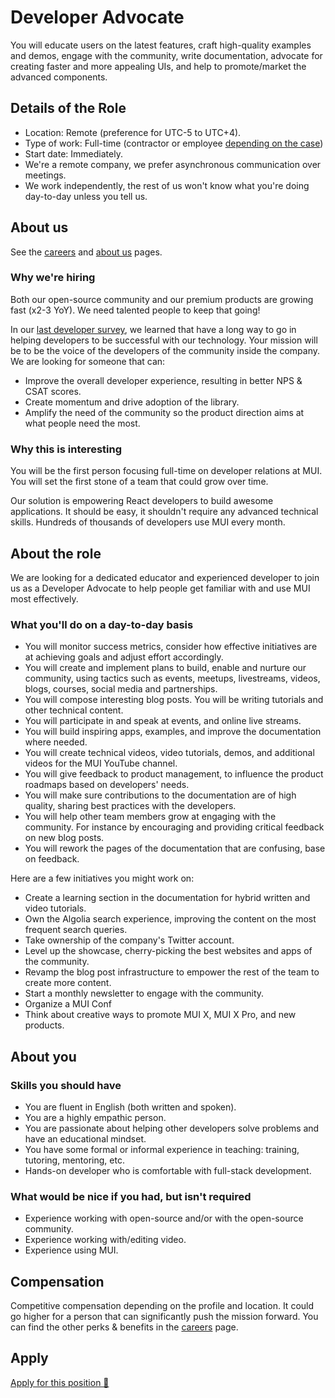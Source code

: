 # Developer Advocate

<p class="description">You will educate users on the latest features, craft high-quality examples and demos, engage with the community, write documentation, advocate for creating faster and more appealing UIs, and help to promote/market the advanced components.</p>

## Details of the Role

- Location: Remote (preference for UTC-5 to UTC+4).
- Type of work: Full-time (contractor or employee [depending on the case](https://www.notion.so/mui-org/Hiring-FAQ-64763b756ae44c37b47b081f98915501))
- Start date: Immediately.
- We're a remote company, we prefer asynchronous communication over meetings.
- We work independently, the rest of us won't know what you're doing day-to-day unless you tell us.

## About us

See the [careers](/careers/) and [about us](/about/) pages.

### Why we're hiring

Both our open-source community and our premium products are growing fast (x2-3 YoY).
We need talented people to keep that going!

In our [last developer survey](/blog/2020-developer-survey-results/#5-how-can-we-improve-material-ui-for-you), we learned that have a long way to go in helping developers to be successful with our technology.
Your mission will be to be the voice of the developers of the community inside the company.
We are looking for someone that can:

- Improve the overall developer experience, resulting in better NPS & CSAT scores.
- Create momentum and drive adoption of the library.
- Amplify the need of the community so the product direction aims at what people need the most.

### Why this is interesting

You will be the first person focusing full-time on developer relations at MUI.
You will set the first stone of a team that could grow over time.

Our solution is empowering React developers to build awesome applications. It should be easy, it shouldn't require any advanced technical skills. Hundreds of thousands of developers use MUI every month.

## About the role

We are looking for a dedicated educator and experienced developer to join us as a Developer Advocate to help people get familiar with and use MUI most effectively.

### What you'll do on a day-to-day basis

- You will monitor success metrics, consider how effective initiatives are at achieving goals and adjust effort accordingly.
- You will create and implement plans to build, enable and nurture our community, using tactics such as events, meetups, livestreams, videos, blogs, courses, social media and partnerships.
- You will compose interesting blog posts. You will be writing tutorials and other technical content.
- You will participate in and speak at events, and online live streams.
- You will build inspiring apps, examples, and improve the documentation where needed.
- You will create technical videos, video tutorials, demos, and additional videos for the MUI YouTube channel.
- You will give feedback to product management, to influence the product roadmaps based on developers' needs.
- You will make sure contributions to the documentation are of high quality, sharing best practices with the developers.
- You will help other team members grow at engaging with the community. For instance by encouraging and providing critical feedback on new blog posts.
- You will rework the pages of the documentation that are confusing, base on feedback.

Here are a few initiatives you might work on:

- Create a learning section in the documentation for hybrid written and video tutorials.
- Own the Algolia search experience, improving the content on the most frequent search queries.
- Take ownership of the company's Twitter account.
- Level up the showcase, cherry-picking the best websites and apps of the community.
- Revamp the blog post infrastructure to empower the rest of the team to create more content.
- Start a monthly newsletter to engage with the community.
- Organize a MUI Conf
- Think about creative ways to promote MUI X, MUI X Pro, and new products.

## About you

### Skills you should have

- You are fluent in English (both written and spoken).
- You are a highly empathic person.
- You are passionate about helping other developers solve problems and have an educational mindset.
- You have some formal or informal experience in teaching: training, tutoring, mentoring, etc.
- Hands-on developer who is comfortable with full-stack development.

### What would be nice if you had, but isn't required

- Experience working with open-source and/or with the open-source community.
- Experience working with/editing video.
- Experience using MUI.

## Compensation

Competitive compensation depending on the profile and location. It could go higher for a person that can significantly push the mission forward. You can find the other perks & benefits in the [careers](/careers/#perks-amp-benefits) page.

## Apply

[Apply for this position 📮](https://airtable.com/shrdqo1Z6srZXGcvh?prefill_Applying+for=Developer%20Advocate)
